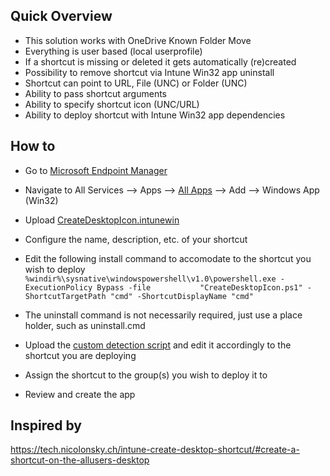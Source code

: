 ## Quick Overview

* This solution works with OneDrive Known Folder Move
* Everything is user based (local userprofile)
* If a shortcut is missing or deleted it gets automatically (re)created
* Possibility to remove shortcut via Intune Win32 app uninstall
* Shortcut can point to URL, File (UNC) or Folder (UNC)
* Ability to pass shortcut arguments
* Ability to specify shortcut icon (UNC/URL)
* Ability to deploy shortcut with Intune Win32 app dependencies

## How to

* Go to [Microsoft Endpoint Manager](https://endpoint.microsoft.com)
* Navigate to All Services --> Apps --> [All Apps](https://endpoint.microsoft.com/#blade/Microsoft_Intune_DeviceSettings/AppsMenu/allApps) --> Add --> Windows App (Win32)
* Upload [CreateDesktopIcon.intunewin](https://github.com/rjmurrs/Intune/blob/main/ShortcutDeployment/CreateDesktopIcon.intunewin)
* Configure the name, description, etc. of your shortcut
* Edit the following install command to accomodate to the shortcut you wish to deploy
```%windir%\sysnative\windowspowershell\v1.0\powershell.exe -ExecutionPolicy Bypass -file 			"CreateDesktopIcon.ps1" -ShortcutTargetPath "cmd" -ShortcutDisplayName "cmd" ```

* The uninstall command is not necessarily required, just use a place holder, such as uninstall.cmd
* Upload the [custom detection script](https://github.com/rjmurrs/Intune/blob/main/ShortcutDeployment/Detect-CreateDesktopIcon.ps1) and edit it accordingly to the shortcut you are deploying
* Assign the shortcut to the group(s) you wish to deploy it to
* Review and create the app

## Inspired by
https://tech.nicolonsky.ch/intune-create-desktop-shortcut/#create-a-shortcut-on-the-allusers-desktop
